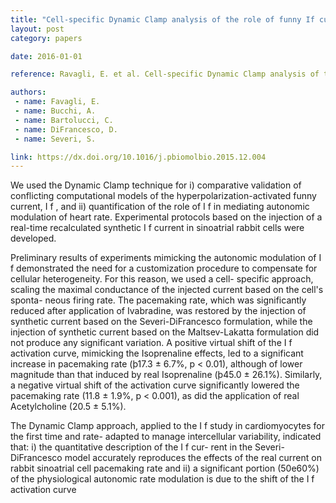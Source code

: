 ```yaml
---
title: "Cell-specific Dynamic Clamp analysis of the role of funny If current in cardiac pacemaking"
layout: post
category: papers

date: 2016-01-01

reference: Ravagli, E. et al. Cell-specific Dynamic Clamp analysis of the role of funny I f current in cardiac pacemaking. Progress in Biophysics and Molecular Biology 120, 50–66 (2016).

authors:
 - name: Favagli, E.
 - name: Bucchi, A.
 - name: Bartolucci, C.
 - name: DiFrancesco, D.
 - name: Severi, S.

link: https://dx.doi.org/10.1016/j.pbiomolbio.2015.12.004
---
```


We used the Dynamic Clamp technique for i) comparative validation of
conflicting computational models of the hyperpolarization-activated funny
current, I f , and ii) quantification of the role of I f in mediating autonomic
modulation of heart rate. Experimental protocols based on the injection of a
real-time recalculated synthetic I f current in sinoatrial rabbit cells were
developed.

Preliminary results of experiments mimicking the autonomic modulation of I f
demonstrated the need for a customization procedure to compensate for cellular
heterogeneity. For this reason, we used a cell- specific approach, scaling the
maximal conductance of the injected current based on the cell's sponta- neous
firing rate. The pacemaking rate, which was significantly reduced after
application of Ivabradine, was restored by the injection of synthetic current
based on the Severi-DiFrancesco formulation, while the injection of synthetic
current based on the Maltsev-Lakatta formulation did not produce any
significant variation. A positive virtual shift of the I f activation curve,
mimicking the Isoprenaline effects, led to a significant increase in pacemaking
rate (þ17.3 ± 6.7%, p < 0.01), although of lower magnitude than that induced by
real Isoprenaline (þ45.0 ± 26.1%). Similarly, a negative virtual shift of the
activation curve significantly lowered the pacemaking rate (11.8 ± 1.9%, p <
0.001), as did the application of real Acetylcholine (20.5 ± 5.1%).

The Dynamic Clamp approach, applied to the I f study in cardiomyocytes for the
first time and rate- adapted to manage intercellular variability, indicated
that: i) the quantitative description of the I f cur- rent in the
Severi-DiFrancesco model accurately reproduces the effects of the real current
on rabbit sinoatrial cell pacemaking rate and ii) a significant portion
(50e60%) of the physiological autonomic rate modulation is due to the shift of
the I f activation curve
